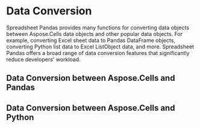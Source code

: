 # Data Conversion

Spreadsheet Pandas provides many functions for converting data objects between Aspose.Cells data objects and other popular data objects. For example, converting Excel sheet data to Pandas DataFrame objects, converting Python list data to Excel ListObject data, and more. Spreadsheet Pandas offers a broad range of data conversion features that significantly reduce developers' workload.


## Data Conversion between Aspose.Cells and Pandas


## Data Conversion between Aspose.Cells and Python 

